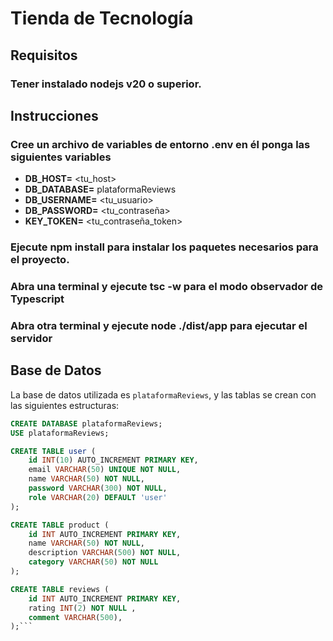 # Tienda de Tecnología
## Requisitos
### Tener instalado nodejs v20 o superior.
## Instrucciones

### Cree un archivo de variables de entorno .env en él ponga las siguientes variables
- **DB_HOST=** <tu_host>
- **DB_DATABASE=** plataformaReviews
- **DB_USERNAME=** <tu_usuario>
- **DB_PASSWORD=** <tu_contraseña>
- **KEY_TOKEN=** <tu_contraseña_token>
### Ejecute npm install para instalar los paquetes necesarios para el proyecto.
### Abra una terminal y ejecute tsc -w para el modo observador de Typescript
### Abra otra terminal y ejecute node ./dist/app para ejecutar el servidor

## Base de Datos

La base de datos utilizada es `plataformaReviews`, y las tablas se crean con las siguientes estructuras:

```sql
CREATE DATABASE plataformaReviews;
USE plataformaReviews;

CREATE TABLE user (
    id INT(10) AUTO_INCREMENT PRIMARY KEY,
    email VARCHAR(50) UNIQUE NOT NULL,
    name VARCHAR(50) NOT NULL,
    password VARCHAR(300) NOT NULL,
    role VARCHAR(20) DEFAULT 'user'
);

CREATE TABLE product (
    id INT AUTO_INCREMENT PRIMARY KEY,
    name VARCHAR(50) NOT NULL,
    description VARCHAR(500) NOT NULL,
    category VARCHAR(50) NOT NULL
);

CREATE TABLE reviews (
    id INT AUTO_INCREMENT PRIMARY KEY,
    rating INT(2) NOT NULL ,
    comment VARCHAR(500),
);```